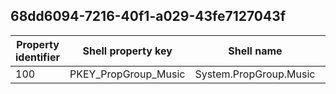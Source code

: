 ## 68dd6094-7216-40f1-a029-43fe7127043f

Property identifier | Shell property key | Shell name | Alias
--- | --- | --- | ---
100 | PKEY_PropGroup_Music | System.PropGroup.Music | 

